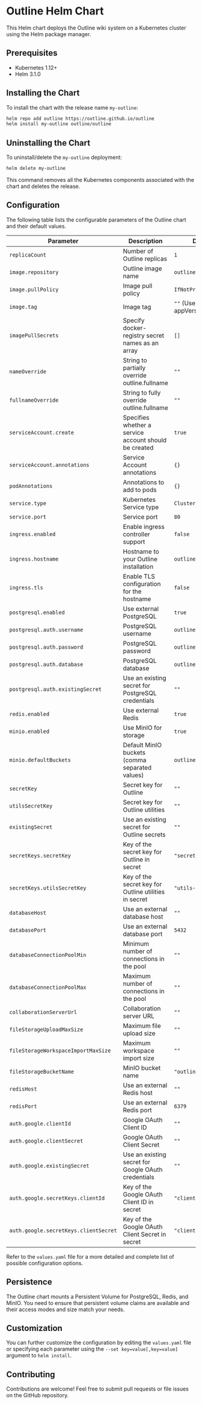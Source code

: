 # Outline Helm Chart

This Helm chart deploys the Outline wiki system on a Kubernetes cluster using the Helm package manager.

## Prerequisites

- Kubernetes 1.12+
- Helm 3.1.0

## Installing the Chart

To install the chart with the release name `my-outline`:

```bash
helm repo add outline https://outline.github.io/outline
helm install my-outline outline/outline
```

## Uninstalling the Chart

To uninstall/delete the `my-outline` deployment:

```bash
helm delete my-outline
```

This command removes all the Kubernetes components associated with the chart and deletes the release.

## Configuration

The following table lists the configurable parameters of the Outline chart and their default values.

| Parameter                                   | Description                                      | Default                   |
| ------------------------------------------- | ------------------------------------------------ | ------------------------- |
| `replicaCount`                              | Number of Outline replicas                       | `1`                       |
| `image.repository`                          | Outline image name                               | `outlinewiki/outline`     |
| `image.pullPolicy`                          | Image pull policy                                | `IfNotPresent`            |
| `image.tag`                                 | Image tag                                        | `""` (Uses appVersion)    |
| `imagePullSecrets`                          | Specify docker-registry secret names as an array | `[]`                      |
| `nameOverride`                              | String to partially override outline.fullname    | `""`                      |
| `fullnameOverride`                          | String to fully override outline.fullname        | `""`                      |
| `serviceAccount.create`                     | Specifies whether a service account should be created | `true`                |
| `serviceAccount.annotations`                | Service Account annotations                      | `{}`                      |
| `podAnnotations`                            | Annotations to add to pods                       | `{}`                      |
| `service.type`                              | Kubernetes Service type                          | `ClusterIP`               |
| `service.port`                              | Service port                                     | `80`                      |
| `ingress.enabled`                           | Enable ingress controller support                | `false`                   |
| `ingress.hostname`                          | Hostname to your Outline installation            | `outline.local`           |
| `ingress.tls`                               | Enable TLS configuration for the hostname        | `false`                   |
| `postgresql.enabled`                        | Use external PostgreSQL                          | `true`                    |
| `postgresql.auth.username`                  | PostgreSQL username                              | `outline`                 |
| `postgresql.auth.password`                  | PostgreSQL password                              | `outline`                 |
| `postgresql.auth.database`                  | PostgreSQL database                              | `outline`                 |
| `postgresql.auth.existingSecret`            | Use an existing secret for PostgreSQL credentials | `""`                     |
| `redis.enabled`                             | Use external Redis                               | `true`                    |
| `minio.enabled`                             | Use MinIO for storage                            | `true`                    |
| `minio.defaultBuckets`                      | Default MinIO buckets (comma separated values)   | `outline`                 |
| `secretKey`                                 | Secret key for Outline                           | `""`                      |
| `utilsSecretKey`                            | Secret key for Outline utilities                 | `""`                      |
| `existingSecret`                            | Use an existing secret for Outline secrets       | `""`                      |
| `secretKeys.secretKey`                      | Key of the secret key for Outline in secret      | `"secret-key"`            |
| `secretKeys.utilsSecretKey`                 | Key of the secret key for Outline utilities in secret | `"utils-secret-key"` |
| `databaseHost`                              | Use an external database host                    | `""`                      |
| `databasePort`                              | Use an external database port                    | `5432`                    |
| `databaseConnectionPoolMin`                 | Minimum number of connections in the pool        | `""`                      |
| `databaseConnectionPoolMax`                 | Maximum number of connections in the pool        | `""`                      |
| `collaborationServerUrl`                    | Collaboration server URL                         | `""`                      |
| `fileStorageUploadMaxSize`                  | Maximum file upload size                         | `""`                      |
| `fileStorageWorkspaceImportMaxSize`         | Maximum workspace import size                    | `""`                      |
| `fileStorageBucketName`                     | MinIO bucket name                                | `"outline"`               |
| `redisHost`                                 | Use an external Redis host                       | `""`                      |
| `redisPort`                                 | Use an external Redis port                       | `6379`                    |
| `auth.google.clientId`                      | Google OAuth Client ID                           | `""`                      |
| `auth.google.clientSecret`                  | Google OAuth Client Secret                       | `""`                      |
| `auth.google.existingSecret`                | Use an existing secret for Google OAuth credentials | `""`                   |
| `auth.google.secretKeys.clientId`           | Key of the Google OAuth Client ID in secret      | `"client-id"`             |
| `auth.google.secretKeys.clientSecret`       | Key of the Google OAuth Client Secret in secret  | `"client-secret"`         |

Refer to the `values.yaml` file for a more detailed and complete list of possible configuration options.

## Persistence

The Outline chart mounts a Persistent Volume for PostgreSQL, Redis, and MinIO. You need to ensure that persistent volume claims are available and their access modes and size match your needs.

## Customization

You can further customize the configuration by editing the `values.yaml` file or specifying each parameter using the `--set key=value[,key=value]` argument to `helm install`.

## Contributing

Contributions are welcome! Feel free to submit pull requests or file issues on the GitHub repository.
